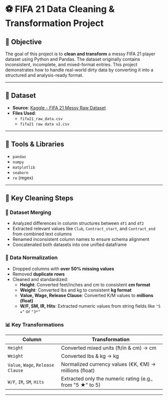 # ⚽ FIFA 21 Data Cleaning & Transformation Project

## 🧼 Objective

The goal of this project is to **clean and transform** a messy FIFA 21 player dataset using Python and Pandas. The dataset originally contains inconsistent, incomplete, and mixed-format entries. This project demonstrates how to handle real-world dirty data by converting it into a structured and analysis-ready format.

---

## 📂 Dataset

- **Source**: [Kaggle - FIFA 21 Messy Raw Dataset](https://www.kaggle.com/datasets/yagunnersya/fifa-21-messy-raw-dataset-for-cleaning-exploring)
- **Files Used**:
  - `fifa21_raw_data.csv`
  - `fifa21 raw data v2.csv`

---

## 🔧 Tools & Libraries

- `pandas`
- `numpy`
- `matplotlib`
- `seaborn`
- `re` (regex)

---

## 🧱 Key Cleaning Steps

### 🔄 Dataset Merging
- Analyzed differences in column structures between `df1` and `df2`
- Extracted relevant values like `Club`, `Contract_start`, and `Contract_end` from combined text columns
- Renamed inconsistent column names to ensure schema alignment
- Concatenated both datasets into one unified dataframe

### 🧹 Data Normalization
- Dropped columns with **over 50% missing values**
- Removed **duplicate rows**
- Cleaned and standardized:
  - **Height**: Converted feet/inches and cm to consistent **cm format**
  - **Weight**: Converted lbs and kg to consistent **kg format**
  - **Value, Wage, Release Clause**: Converted K/M values to **millions (float)**
  - **W/F, SM, IR, Hits**: Extracted numeric values from string fields like `"5 ★"` or `"3*"`
  
### 📊 Key Transformations
| Column                  | Transformation                                                                 |
|-------------------------|----------------------------------------------------------------------------------|
| `Height`                | Converted mixed units (ft/in & cm) → cm                                         |
| `Weight`                | Converted lbs & kg → kg                                                         |
| `Value`, `Wage`, `Release Clause` | Normalized currency values (€K, €M) → millions (float)                      |
| `W/F`, `IR`, `SM`, `Hits`        | Extracted only the numeric rating (e.g., from "5 ★" to 5)                         |

---
